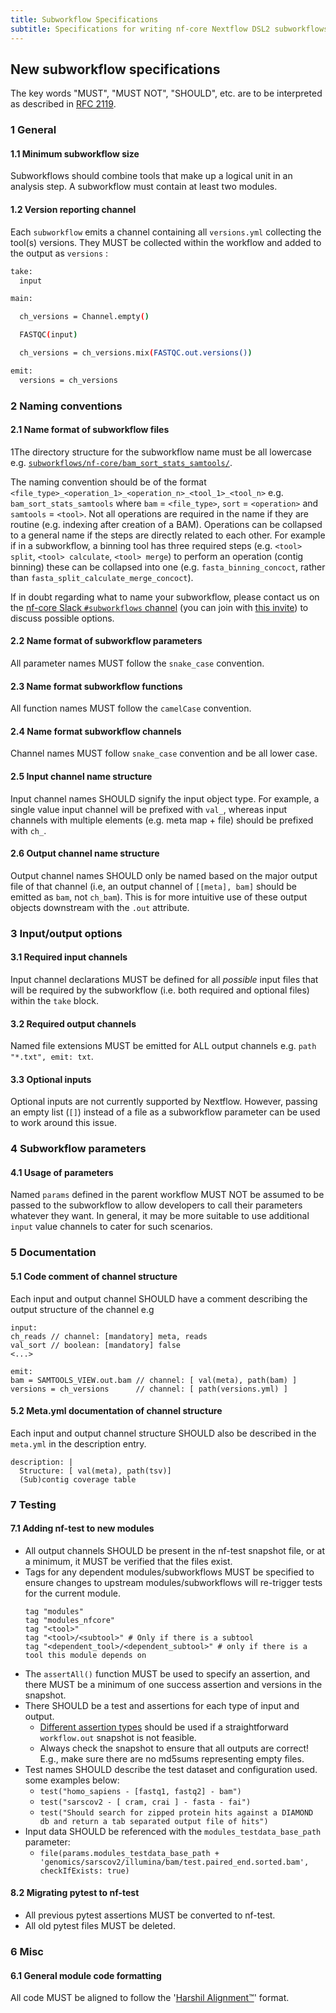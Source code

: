 ```yaml
---
title: Subworkflow Specifications
subtitle: Specifications for writing nf-core Nextflow DSL2 subworkflows
---
```


## New subworkflow specifications

The key words "MUST", "MUST NOT", "SHOULD", etc. are to be interpreted as described in [RFC 2119](https://tools.ietf.org/html/rfc2119).

### 1 General

#### 1.1 Minimum subworkflow size

Subworkflows should combine tools that make up a logical unit in an analysis step.
A subworkflow must contain at least two modules.

#### 1.2 Version reporting channel

Each `subworkflow` emits a channel containing all `versions.yml` collecting the tool(s) versions.
They MUST be collected within the workflow and added to the output as `versions` :

```bash
take:
  input

main:

  ch_versions = Channel.empty()

  FASTQC(input)

  ch_versions = ch_versions.mix(FASTQC.out.versions())

emit:
  versions = ch_versions
```

### 2 Naming conventions

#### 2.1 Name format of subworkflow files

1The directory structure for the subworkflow name must be all lowercase e.g. [`subworkflows/nf-core/bam_sort_stats_samtools/`](https://github.com/nf-core/modules/tree/master/subworkflows/nf-core/bam_sort_stats_samtools/).

The naming convention should be of the format `<file_type>_<operation_1>_<operation_n>_<tool_1>_<tool_n>` e.g. `bam_sort_stats_samtools` where `bam` = `<file_type>`, `sort` = `<operation>` and `samtools` = `<tool>`.
Not all operations are required in the name if they are routine (e.g. indexing after creation of a BAM). Operations can be collapsed to a general name if the steps are directly related to each other.
For example if in a subworkflow, a binning tool has three required steps (e.g. `<tool> split`, `<tool> calculate`, `<tool> merge`) to perform an operation (contig binning) these can be collapsed into one (e.g. `fasta_binning_concoct`, rather than `fasta_split_calculate_merge_concoct`).

If in doubt regarding what to name your subworkflow, please contact us on the [nf-core Slack `#subworkflows` channel](https://nfcore.slack.com/channels/subworkflows) (you can join with [this invite](https://nf-co.re/join/slack)) to discuss possible options.

#### 2.2 Name format of subworkflow parameters

All parameter names MUST follow the `snake_case` convention.

#### 2.3 Name format subworkflow functions

All function names MUST follow the `camelCase` convention.

#### 2.4 Name format subworkflow channels

Channel names MUST follow `snake_case` convention and be all lower case.

#### 2.5 Input channel name structure

Input channel names SHOULD signify the input object type.
For example, a single value input channel will be prefixed with `val_`, whereas input channels with multiple elements (e.g. meta map + file) should be prefixed with `ch_`.

#### 2.6 Output channel name structure

Output channel names SHOULD only be named based on the major output file of that channel (i.e, an output channel of `[[meta], bam]` should be emitted as `bam`, not `ch_bam`).
This is for more intuitive use of these output objects downstream with the `.out` attribute.

### 3 Input/output options

#### 3.1 Required input channels

Input channel declarations MUST be defined for all _possible_ input files that will be required by the subworkflow (i.e. both required and optional files) within the `take` block.

#### 3.2 Required output channels

Named file extensions MUST be emitted for ALL output channels e.g. `path "*.txt", emit: txt`.

#### 3.3 Optional inputs

Optional inputs are not currently supported by Nextflow.
However, passing an empty list (`[]`) instead of a file as a subworkflow parameter can be used to work around this issue.

### 4 Subworkflow parameters

#### 4.1 Usage of parameters

Named `params` defined in the parent workflow MUST NOT be assumed to be passed to the subworkflow to allow developers to call their parameters whatever they want.
In general, it may be more suitable to use additional `input` value channels to cater for such scenarios.

### 5 Documentation

#### 5.1 Code comment of channel structure

Each input and output channel SHOULD have a comment describing the output structure of the channel e.g

```nextflow
input:
ch_reads // channel: [mandatory] meta, reads
val_sort // boolean: [mandatory] false
<...>

emit:
bam = SAMTOOLS_VIEW.out.bam // channel: [ val(meta), path(bam) ]
versions = ch_versions      // channel: [ path(versions.yml) ]
```

#### 5.2 Meta.yml documentation of channel structure

Each input and output channel structure SHOULD also be described in the `meta.yml` in the description entry.

```text
description: |
  Structure: [ val(meta), path(tsv)]
  (Sub)contig coverage table
```

### 7 Testing

#### 7.1 Adding nf-test to new modules

- All output channels SHOULD be present in the nf-test snapshot file, or at a minimum, it MUST be verified that the files exist.
- Tags for any dependent modules/subworkflows MUST be specified to ensure changes to upstream modules/subworkflows will re-trigger tests for the current module.
  ```
  tag "modules"
  tag "modules_nfcore"
  tag "<tool>"
  tag "<tool>/<subtool>" # Only if there is a subtool
  tag "<dependent_tool>/<dependent_subtool>" # only if there is a tool this module depends on
  ```
- The `assertAll()` function MUST be used to specify an assertion, and there MUST be a minimum of one success assertion and versions in the snapshot.
- There SHOULD be a test and assertions for each type of input and output.
  - [Different assertion types](https://nf-co.re/docs/contributing/tutorials/nf-test_assertions) should be used if a straightforward `workflow.out` snapshot is not feasible.
  - Always check the snapshot to ensure that all outputs are correct! E.g., make sure there are no md5sums representing empty files.
- Test names SHOULD describe the test dataset and configuration used. some examples below:
  - `test("homo_sapiens - [fastq1, fastq2] - bam")`
  - `test("sarscov2 - [ cram, crai ] - fasta - fai")`
  - `test("Should search for zipped protein hits against a DIAMOND db and return a tab separated output file of hits")`
- Input data SHOULD be referenced with the `modules_testdata_base_path` parameter:
  - `file(params.modules_testdata_base_path + 'genomics/sarscov2/illumina/bam/test.paired_end.sorted.bam', checkIfExists: true)`

#### 8.2 Migrating pytest to nf-test

- All previous pytest assertions MUST be converted to nf-test.
- All old pytest files MUST be deleted.

### 6 Misc

#### 6.1 General module code formatting

All code MUST be aligned to follow the '[Harshil Alignment™️](#what-is-the-harshil-alignment)' format.

